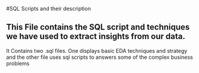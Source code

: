 #SQL Scripts and their description
## **This File contains the SQL script and techniques we have used to extract insights from our data.**
It Contains two .sql files. One displays basic EDA techniques and strategy and the other file uses sql scripts to answers some of the complex business problems
